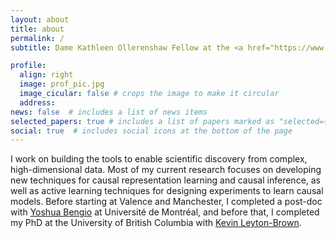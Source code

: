 ```yaml
---
layout: about
title: about
permalink: /
subtitle: Dame Kathleen Ollerenshaw Fellow at the <a href="https://www.cs.manchester.ac.uk">University of Manchester</a> (starting October 2024), and Research Unit Lead / Staff Research Scientist at <a href="https://www.valencelabs.com">Valence Labs</a>.

profile:
  align: right
  image: prof_pic.jpg
  image_cicular: false # crops the image to make it circular
  address:
news: false  # includes a list of news items
selected_papers: true # includes a list of papers marked as "selected={true}"
social: true  # includes social icons at the bottom of the page
---
```


I work on building the tools to enable scientific discovery from complex, high-dimensional data. Most of my current research focuses on developing new techniques for causal representation learning and causal inference, as well as active learning techniques for designing experiments to learn causal models. Before starting at Valence and Manchester, I completed a post-doc with <a href="https://yoshuabengio.org">Yoshua Bengio</a> at Université de Montréal, and before that, I completed my PhD at the University of British Columbia with <a href="https://www.cs.ubc.ca/~kevinlb/">Kevin Leyton-Brown</a>. 

